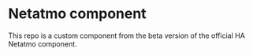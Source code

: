 # Netatmo component

This repo is a custom component from the beta version of the official HA Netatmo component.

